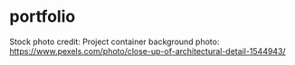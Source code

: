 # portfolio



Stock photo credit:
Project container background photo: https://www.pexels.com/photo/close-up-of-architectural-detail-1544943/